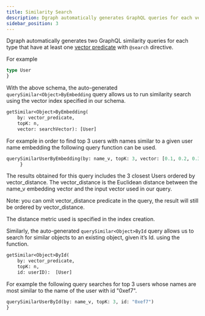 ```yaml
---
title: Similarity Search
description: Dgraph automatically generates GraphQL queries for each vector index that you define in your schema. There are two types of queries generated for each index.
sidebar_position: 3
---
```


Dgraph automatically generates two GraphQL similarity queries for each type that have at least one [vector predicate](/graphql/schema/types/#vectors) with `@search` directive.

For example

```graphql
type User 
}
```

With the above schema, the auto-generated `querySimilar<Object>ByEmbedding` query allows us to run similarity search using the vector index specified in our schema.

```graphql
getSimilar<Object>ByEmbedding(
    by: vector_predicate, 
    topK: n, 
    vector: searchVector): [User]
```

For example in order to find top 3 users with names similar to a given user name embedding the following query function can be used. 

```graphql  
querySimilarUserByEmbedding(by: name_v, topK: 3, vector: [0.1, 0.2, 0.3, 0.4, 0.5]) 
     }
```
The results obtained for this query includes the 3 closest Users ordered by vector_distance. The vector_distance is the Euclidean distance between the name_v embedding vector and the input vector used in our query.

Note: you can omit vector_distance predicate in the query, the result will still be ordered by vector_distance.

The distance metric used is specified in the index creation. 

Similarly, the auto-generated `querySimilar<Object>ById` query allows us to search for similar objects to an existing object, given it’s Id. using the  function.

```graphql
getSimilar<Object>ById(
    by: vector_predicate, 
    topK: n, 
    id: userID):  [User]
```

For example the following query searches for top 3 users whose names are most similar to the name of the user with id "0xef7".

```graphql
querySimilarUserById(by: name_v, topK: 3, id: "0xef7") 
}
```

